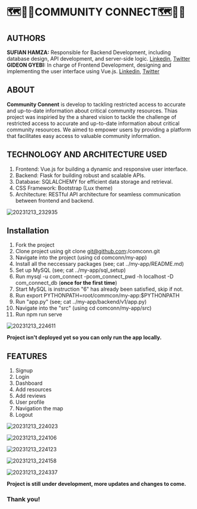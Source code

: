 #  🗺️🗾📌COMMUNITY CONNECT🗺️🗾📌  

## AUTHORS
**SUFIAN HAMZA:** Responsible for Backend Development, including database design, API development, and server-side logic.
               [Linkedin](https://linkedin.com/in/@hsufiian), [Twitter](https://twitter.com/hsufiian)
**GIDEON GYEBI:**  In charge of Frontend Development, designing and implementing the user interface using Vue.js.
               [Linkedin](https://www.linkedin.com/in/gideon-gyebi), [Twitter](https://twitter.com/GyebiGideon_)
## ABOUT
**Community Connent** is develop to tackling restricted access to accurate and up-to-date information about critical community resources. Thias project was inspiried by the a shared vision to tackle the challenge of restricted access to accurate and up-to-date information about critical community resources. We aimed to empower users by providing a platform that facilitates easy access to valuable community information.

## TECHNOLOGY AND ARCHITECTURE USED
1. Frontend: Vue.js for building a dynamic and responsive user interface.
2. Backend: Flask for building robust and scalable APIs.
3. Database: SQLALCHEMY for efficient data storage and retrieval.
4. CSS Framework: Bootstrap (Lux theme)
5. Architecture: RESTful API architecture for seamless communication between frontend and backend.
   
![20231213_232935](https://github.com/zee-ham-su/comconn/assets/125477741/267217be-047a-4a61-960b-bc507453aa31)

## Installation
1. Fork the project
2. Clone project using git clone git@github.com:<YOUR-USERNAME>/comconn.git
3. Navigate into the project (using cd comconn/my-app)
4. Install all the neccessary packages (see; cat ../my-app/README.md)
5. Set up MySQL (see; cat ../my-app/sql_setup)
6. Run mysql -u com_connect -pcom_connect_pwd -h localhost -D com_connect_db (__once for the first time__)
7. Start MySQL is instruction "6" has already been satisfied, skip if not.
8. Run export PYTHONPATH=root/commcon/my-app:$PYTHONPATH
9. Run "app.py" (see; cat ../my-app/backend/v1/app.py)
10.  Navigate into the "src" (using cd comconn/my-app/src)
11.  Run npm run serve
    
![20231213_224611](https://github.com/zee-ham-su/comconn/assets/125477741/0d7e7dba-5536-409b-a2a4-81eaf5bcbbc9)

__Project isn't deployed yet so you can only run the app locally.__

## FEATURES
1. Signup
2. Login
3. Dashboard
4. Add resources
5. Add reviews
6. User profile
7. Navigation the map
8. Logout
   
![20231213_224023](https://github.com/zee-ham-su/comconn/assets/125477741/3fcfb20a-43a6-4a83-b9f4-021191048ff0)

![20231213_224106](https://github.com/zee-ham-su/comconn/assets/125477741/5ac25548-8751-4cb6-a566-17f821a6861f)

![20231213_224123](https://github.com/zee-ham-su/comconn/assets/125477741/ebfb6c51-4370-4040-90ef-baa64ac6ce20)

![20231213_224158](https://github.com/zee-ham-su/comconn/assets/125477741/6c2f5ffa-2afd-46c7-a6e8-faf0691c9bc8)

![20231213_224337](https://github.com/zee-ham-su/comconn/assets/125477741/61a3b447-0474-425e-89c8-a4d6c21b62b2)

__Project is still under development, more updates and changes to come.__

### Thank you!

